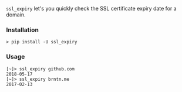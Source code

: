 `ssl_expiry` let's you quickly check the SSL certificate expiry date for a domain.


### Installation

```
> pip install -U ssl_expiry
```


### Usage

```
[~]> ssl_expiry github.com
2018-05-17
[~]> ssl_expiry brntn.me
2017-02-13
```
